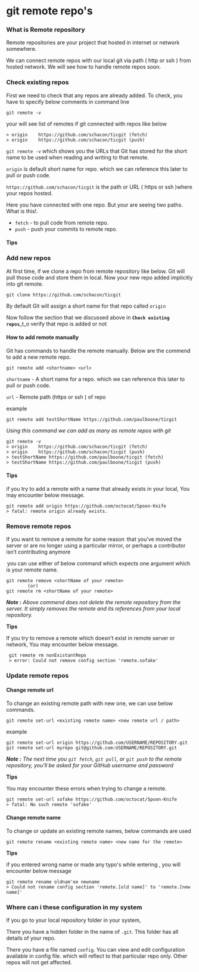 # git remote repo's

### What is Remote repository

Remote repositories are your project that hosted in internet or network somewhere.

We can connect remote repos with our local git via path \( http or ssh \) from hosted network.  We will see how to handle remote repos soon. 

### Check existing repos

First we need to check that any repos are already added. To check, you have to specify below comments in command line

```text
git remote -v
```

your will see list of remotes if git connected with repos like below

```text
> origin	https://github.com/schacon/ticgit (fetch)
> origin	https://github.com/schacon/ticgit (push)
```

`git remote -v` which shows you the URLs that Git has stored for the short name to be used when reading and writing to that remote.

`origin` is default short name for repo. which we can reference this later to pull or push code.

`https://github.com/schacon/ticgit` is the path or URL \( https or ssh \)where your repos hosted.

Here you have connected with one repo. But your are seeing two paths. What is this!.

* `fetch` - to pull code from remote repo.
* `push`  - push your commits to remote repo.

#### Tips



### Add new repos

At first time, if we clone a repo from remote repository like below. Git will pull those code and store them in local. Now your new repo added implicitly into git remote.

```text
git clone https://github.com/schacon/ticgit
```

By default Git will assign a short name for that repo called `origin`

Now follow the section that we discussed above in **`Check existing repos`**_t_o verify that repo is added or not

#### How to add remote manually

Git has commands to handle the remote manually. Below are the commend to add a new remote repo.

```text
git remote add <shortname> <url>
```

`shortname` -  A short name for a repo. which we can reference this later to pull or push code.

`url` - Remote path \(https or ssh \) of repo

example

```text
git remote add testShortName https://github.com/paulboone/ticgit
```

_Using this command we can add as many as remote repos with git_

```text
git remote -v
> origin	https://github.com/schacon/ticgit (fetch)
> origin	https://github.com/schacon/ticgit (push)
> testShortName	https://github.com/paulboone/ticgit (fetch)
> testShortName	https://github.com/paulboone/ticgit (push)
```

#### Tips 

if you try to add a remote with a name that already exists in your local, You may encounter below message.

```text
git remote add origin https://github.com/octocat/Spoon-Knife
> fatal: remote origin already exists.
```

### Remove remote repos

If you want to remove a remote for some reason  that you’ve moved the server or are no longer using a particular mirror, or perhaps a contributor isn’t contributing anymore 

 you can use either of below command which expects one argument which is your remote name.

```text
git remote remove <shortName of your remote>
        (or)
git remote rm <shortName of your remote>
```

_**Note :** Above commend does not delete the remote repository from the server. It simply removes the remote and its references from your local repository._

**Tips** 

If you try to remove a remote which doesn't exist in remote server or network, You may encounter below message.

```text
 git remote rm nonExistantRepo
 > error: Could not remove config section 'remote.sofake'
```

### Update remote repos

#### Change remote url

To change an existing remote path with new one, we can use below commands.

```text
git remote set-url <existing remote name> <new remote url / path>
```

example

```text
git remote set-url origin https://github.com/USERNAME/REPOSITORY.git
git remote set-url myrepo git@github.com:USERNAME/REPOSITORY.git
```

_**Note :** The next time you `git fetch`, `git pull`, or `git push` to the remote repository, you'll be asked for your GitHub username and password_

**Tips**

You may encounter these errors when trying to change a remote.

```text
git remote set-url sofake https://github.com/octocat/Spoon-Knife
> fatal: No such remote 'sofake'
```

#### Change remote name

To change or update an existing remote names, below commands are used

```text
git remote rename <existing remote name> <new name for the remote>
```

**Tips**

if you entered wrong name or made any typo's while entering , you will encounter below message

```text
git remote rename oldnam'ee newname
> Could not rename config section 'remote.[old name]' to 'remote.[new name]'
```

### Where can i these configuration in my system

If you go to your local repository folder in your system, 

There you have a hidden folder in the name of `.git`. This folder has all details of your repo. 

There you have a file named `config`. You can view and edit configuration available in config file. which will reflect to that particular repo only. Other repos will not get affected.

